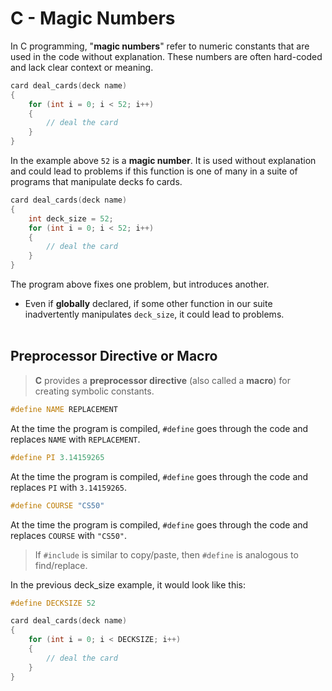 # C - Magic Numbers

In C programming, "**magic numbers**" refer to numeric constants that are used in the code without explanation. These numbers are often hard-coded and lack clear context or meaning. 

```c
card deal_cards(deck name)
{
    for (int i = 0; i < 52; i++)
    {
        // deal the card
    }
}
```
In the example above `52` is a **magic number**. It is used without explanation and could lead to problems if this function is one of many in a suite of programs that manipulate decks fo cards.

```c
card deal_cards(deck name)
{
    int deck_size = 52;
    for (int i = 0; i < 52; i++)
    {
        // deal the card
    }
}
```
The program above fixes one problem, but introduces another.
- Even if **globally** declared, if some other function in our suite inadvertently manipulates `deck_size`, it could lead to problems.
<br><br>
## Preprocessor Directive or Macro

> **C** provides a **preprocessor directive** (also called a **macro**) for creating symbolic constants.

```c
#define NAME REPLACEMENT
```
At the time the program is compiled, `#define` goes through the code and replaces `NAME` with `REPLACEMENT`.

```c
#define PI 3.14159265
```
At the time the program is compiled, `#define` goes through the code and replaces `PI` with `3.14159265`.

```c
#define COURSE "CS50"
```
At the time the program is compiled, `#define` goes through the code and replaces `COURSE` with `"CS50"`.


> If `#include` is similar to copy/paste, then `#define` is analogous to find/replace.

In the previous deck_size example, it would look like this:

```c
#define DECKSIZE 52

card deal_cards(deck name)
{
    for (int i = 0; i < DECKSIZE; i++)
    {
        // deal the card
    }
}
```
